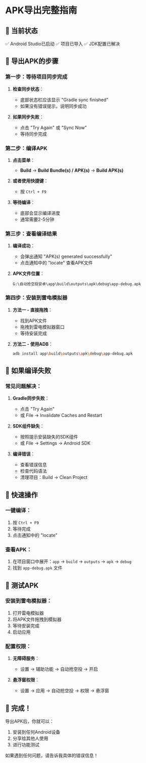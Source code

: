 # APK导出完整指南

## 🎯 当前状态
✅ Android Studio已启动
✅ 项目已导入
✅ JDK配置已解决

## 📱 导出APK的步骤

### 第一步：等待项目同步完成
1. **检查同步状态**：
   - 底部状态栏应该显示 "Gradle sync finished"
   - 如果没有错误提示，说明同步成功

2. **如果同步失败**：
   - 点击 "Try Again" 或 "Sync Now"
   - 等待同步完成

### 第二步：编译APK
1. **点击菜单**：
   - **Build** → **Build Bundle(s) / APK(s)** → **Build APK(s)**

2. **或者使用快捷键**：
   - 按 `Ctrl + F9`

3. **等待编译**：
   - 底部会显示编译进度
   - 通常需要2-5分钟

### 第三步：查看编译结果
1. **编译成功**：
   - 会弹出通知 "APK(s) generated successfully"
   - 点击通知中的 "locate" 查看APK文件

2. **APK文件位置**：
   ```
   G:\自动抢空投安卓\app\build\outputs\apk\debug\app-debug.apk
   ```

### 第四步：安装到雷电模拟器
1. **方法一 - 直接拖拽**：
   - 找到APK文件
   - 拖拽到雷电模拟器窗口
   - 等待安装完成

2. **方法二 - 使用ADB**：
   ```bash
   adb install app\build\outputs\apk\debug\app-debug.apk
   ```

## 🔧 如果编译失败

### 常见问题解决：
1. **Gradle同步失败**：
   - 点击 "Try Again"
   - 或 File → Invalidate Caches and Restart

2. **SDK组件缺失**：
   - 按照提示安装缺失的SDK组件
   - 或 File → Settings → Android SDK

3. **编译错误**：
   - 查看错误信息
   - 检查代码语法
   - 清理项目：Build → Clean Project

## 🚀 快速操作

### 一键编译：
1. 按 `Ctrl + F9`
2. 等待完成
3. 点击通知中的 "locate"

### 查看APK：
1. 在项目窗口中展开：`app` → `build` → `outputs` → `apk` → `debug`
2. 找到 `app-debug.apk` 文件

## 📱 测试APK

### 安装到雷电模拟器：
1. 打开雷电模拟器
2. 将APK文件拖拽到模拟器
3. 等待安装完成
4. 启动应用

### 配置权限：
1. **无障碍服务**：
   - 设置 → 辅助功能 → 自动抢空投 → 开启

2. **悬浮窗权限**：
   - 设置 → 应用 → 自动抢空投 → 权限 → 悬浮窗

## 🎉 完成！

导出APK后，你就可以：
1. 安装到任何Android设备
2. 分享给其他人使用
3. 进行功能测试

如果遇到任何问题，请告诉我具体的错误信息！
